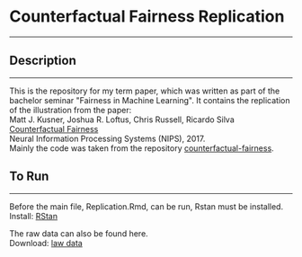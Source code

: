 # Counterfactual Fairness Replication
- - - 
## Description
- - - 
This is the repository for my term paper, which was written as part of the bachelor seminar "Fairness in Machine Learning". 
It contains the replication of the illustration from the paper:\
Matt J. Kusner, Joshua R. Loftus, Chris Russell, Ricardo Silva\
[Counterfactual Fairness](https://arxiv.org/pdf/1703.06856.pdf)\
Neural Information Processing Systems (NIPS), 2017.\
Mainly the code was taken from the repository [counterfactual-fairness](https://github.com/mkusner/counterfactual-fairness).

## To Run
- - -
Before the main file, Replication.Rmd, can be run, Rstan must be installed.\
Install: [RStan](http://mc-stan.org/users/interfaces/rstan)

The raw data can also be found here.\
Download: [law data](https://www.dropbox.com/s/ca74he84aw6ed3z/law_data.csv?dl=0)

